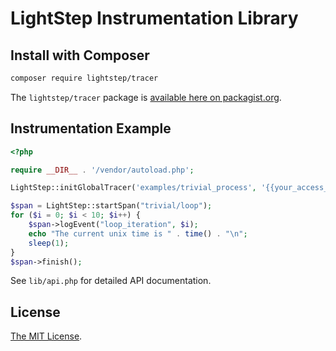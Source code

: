 # LightStep Instrumentation Library

## Install with Composer

```bash
composer require lightstep/tracer
```

The `lightstep/tracer` package is [available here on packagist.org](https://packagist.org/packages/lightstep/tracer).

## Instrumentation Example

```php
<?php

require __DIR__ . '/vendor/autoload.php';

LightStep::initGlobalTracer('examples/trivial_process', '{{your_access_token}}');

$span = LightStep::startSpan("trivial/loop");
for ($i = 0; $i < 10; $i++) {
    $span->logEvent("loop_iteration", $i);
    echo "The current unix time is " . time() . "\n";
    sleep(1);
}
$span->finish();
```

See `lib/api.php` for detailed API documentation.

## License

[The MIT License](LICENSE).
